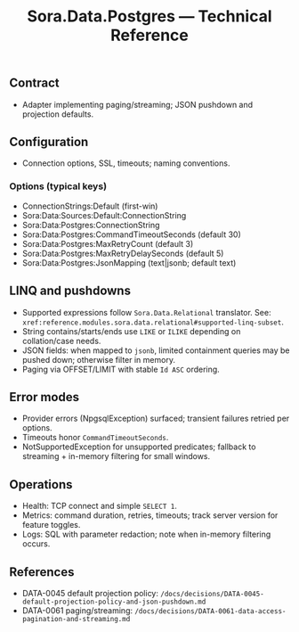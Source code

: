 ﻿---
uid: reference.modules.sora.data.postgres
title: Sora.Data.Postgres — Technical Reference
description: PostgreSQL adapter for Sora data.
since: 0.2.x
packages: [Sylin.Sora.Data.Postgres]
source: src/Sora.Data.Postgres/
---

## Contract
- Adapter implementing paging/streaming; JSON pushdown and projection defaults.

## Configuration
- Connection options, SSL, timeouts; naming conventions.

### Options (typical keys)
- ConnectionStrings:Default (first-win)
- Sora:Data:Sources:Default:ConnectionString
- Sora:Data:Postgres:ConnectionString
- Sora:Data:Postgres:CommandTimeoutSeconds (default 30)
- Sora:Data:Postgres:MaxRetryCount (default 3)
- Sora:Data:Postgres:MaxRetryDelaySeconds (default 5)
- Sora:Data:Postgres:JsonMapping (text|jsonb; default text)

## LINQ and pushdowns
- Supported expressions follow `Sora.Data.Relational` translator. See: `xref:reference.modules.sora.data.relational#supported-linq-subset`.
- String contains/starts/ends use `LIKE` or `ILIKE` depending on collation/case needs.
- JSON fields: when mapped to `jsonb`, limited containment queries may be pushed down; otherwise filter in memory.
- Paging via OFFSET/LIMIT with stable `Id ASC` ordering.

## Error modes
- Provider errors (NpgsqlException) surfaced; transient failures retried per options.
- Timeouts honor `CommandTimeoutSeconds`.
- NotSupportedException for unsupported predicates; fallback to streaming + in-memory filtering for small windows.

## Operations
- Health: TCP connect and simple `SELECT 1`.
- Metrics: command duration, retries, timeouts; track server version for feature toggles.
- Logs: SQL with parameter redaction; note when in-memory filtering occurs.

## References
- DATA-0045 default projection policy: `/docs/decisions/DATA-0045-default-projection-policy-and-json-pushdown.md`
- DATA-0061 paging/streaming: `/docs/decisions/DATA-0061-data-access-pagination-and-streaming.md`
